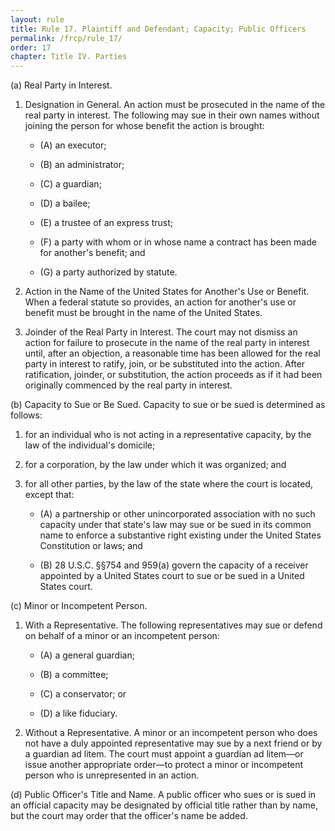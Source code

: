 ```yaml
---
layout: rule
title: Rule 17. Plaintiff and Defendant; Capacity; Public Officers
permalink: /frcp/rule_17/
order: 17
chapter: Title IV. Parties
---
```


(a) Real Party in Interest.


1. Designation in General. An action must be prosecuted in the name of the real party in interest. The following may sue in their own names without joining the person for whose benefit the action is brought:


    - (A) an executor;


    - (B) an administrator;


    - (C) a guardian;


    - (D) a bailee;


    - (E) a trustee of an express trust;


    - (F) a party with whom or in whose name a contract has been made for another's benefit; and


    - (G) a party authorized by statute.


2. Action in the Name of the United States for Another's Use or Benefit. When a federal statute so provides, an action for another's use or benefit must be brought in the name of the United States.


3. Joinder of the Real Party in Interest. The court may not dismiss an action for failure to prosecute in the name of the real party in interest until, after an objection, a reasonable time has been allowed for the real party in interest to ratify, join, or be substituted into the action. After ratification, joinder, or substitution, the action proceeds as if it had been originally commenced by the real party in interest.


(b) Capacity to Sue or Be Sued. Capacity to sue or be sued is determined as follows:


1. for an individual who is not acting in a representative capacity, by the law of the individual's domicile;


2. for a corporation, by the law under which it was organized; and


3. for all other parties, by the law of the state where the court is located, except that:


    - (A) a partnership or other unincorporated association with no such capacity under that state's law may sue or be sued in its common name to enforce a substantive right existing under the United States Constitution or laws; and


    - (B) 28 U.S.C. §§754 and 959(a) govern the capacity of a receiver appointed by a United States court to sue or be sued in a United States court.


(c) Minor or Incompetent Person.


1. With a Representative. The following representatives may sue or defend on behalf of a minor or an incompetent person:


    - (A) a general guardian;


    - (B) a committee;


    - (C) a conservator; or


    - (D) a like fiduciary.


2. Without a Representative. A minor or an incompetent person who does not have a duly appointed representative may sue by a next friend or by a guardian ad litem. The court must appoint a guardian ad litem—or issue another appropriate order—to protect a minor or incompetent person who is unrepresented in an action.


(d) Public Officer's Title and Name. A public officer who sues or is sued in an official capacity may be designated by official title rather than by name, but the court may order that the officer's name be added.
